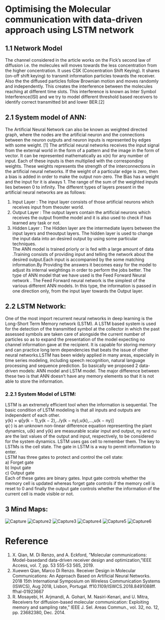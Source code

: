 # Optimising the Molecular communication with data-driven approach using LSTM network
## 1.1 Network Model
The channel considered in the article works on the Fick’s second law of diffusion i.e. the molecules will moves towards the less concentration from the higher concentration. It uses CSK (Concentration Shift Keying).
It shares (on-off shift keying) to transmit information particles towards the receiver. Also the the diffused particles follow Brownian motion and moves randomly and independently. This creates the interference between the molecules reaching at different time slots. This interference is known as Inter Symbol Interference(ISI) and we try to model different threshold based receivers to identify correct transmitted bit and lower BER.[2]
## 2.1 System model of ANN:
The Artificial Neural Network can also be known as weighted directed graph, where the nodes are the artificial neuron and the connections between the neuron outputs and neuron inputs is represented by edges with some weight. [1] The artificial neural networks receives the input signal from the external world in the form of a pattern and the image in the form of vector. It can be represented mathematically as x(n) for any number of input. Each of these inputs is then multiplied with the corresponding weights. These weights represents the strength of the interconnections in the artificial neural networks. If the weight of a particular edge is zero, then a bias is added in order to make the output non-zero. The Bias has a weight and the input for it is always 1. The range of the sum of the weighted inputs lies between 0 to infinity. The different types of layers present in the artificial neural networks are as follows: <br />
1.	Input Layer : The input layer consists of those artificial neurons which receives input from theouter world. <br />
2.	Output Layer : The output layers contain the artificial neurons which receives the output fromthe model and it is also used to check if has learned any task or not. <br />
3.	Hidden Layer : The Hidden layer are the intermediate layers between the input layers and theoutput layers. The hidden layer is used to change the input data into an desired output by using some particular techniques. <br />
The ANN model is trained priorly or is fed with a large amount of data .Training consists of providing input and telling the network about the desired output.Each input is accompanied by the some matching information.By Providing the answers it becomes easy for the model to adjust its internal weightings in order to perform the jobs better. The type of ANN model that we have used is the Feed
Forward Neural network . The Feed Forward neural network is the simplest of the various different ANN models. In this type, the information is passed in one direction only, from the input layer towards the Output layer.
## 2.2	LSTM Network:
One of the most import recurrent neural networks in deep learning is the Long-Short Term Memory network (LSTM). A LSTM based system is used for the detection of the transmitted symbol at the collector in which the past assessed symbols are taken care of alongside the current number of particles so as to expand the presentation of the model expecting no channel information gave at the recipient. It is capable for storing memory and can practice long term dependencies that beats the issue of other neural networks.LSTM has been widely applied in many areas, especially in time series modeling, including speech recognition, natural language processing and sequence prediction. So basically we proposed 2 data-driven models: ANN model and LSTM model. The major difference between these two is that ANN doesn’t have any memory elements so that it is not able to store the information.
### 2.2.1	System Model of LSTM:
LSTM is an extremely efficient tool when the information is sequential. The basic condition of LSTM modeling is that all inputs and outputs are independent of each other. <br />
y(k) = φ[y(k − 1),y(k − 2),../y(k − ny),u(k),...,u(k − ny)] <br />
φ(·) is an unknown non-linear difference equation representing the plant dynamics, u(k) and y(k) are measurable scalar input and output, ny and nu are the last values of the output and input, respectively, to be considered for the system dynamics. LSTM uses gas cell to remember them. The key to LSTMs is the cell state. The gate in LSTM is a way to permit information to enter. <br />
LSTM has three gates to protect and control the cell state: <br />
a)	Forget gate <br />
b)	Input gate <br />
c)	Output gate <br />
Each of these gates are binary gates. Input gate controls whether the memory cell is updated whereas forget gate controls if the memory cell is reset to 0 and finally the output gate controls whether the information of the current cell is made visible or not.
## 3	Mind Maps:
![Capture](https://user-images.githubusercontent.com/47913479/116924557-a5569c80-ac75-11eb-9586-b2604cf7cae6.PNG)
![Capture2](https://user-images.githubusercontent.com/47913479/116924562-a7b8f680-ac75-11eb-8382-02244fba0e9e.PNG)
![Capture3](https://user-images.githubusercontent.com/47913479/116924568-a982ba00-ac75-11eb-9792-29643bca36dd.PNG)
![Capture4](https://user-images.githubusercontent.com/47913479/116924572-aa1b5080-ac75-11eb-9c59-253a26761caf.PNG)
![Capture5](https://user-images.githubusercontent.com/47913479/116924575-ab4c7d80-ac75-11eb-9696-7ae353568fe2.PNG)
![Capture6](https://user-images.githubusercontent.com/47913479/116924577-abe51400-ac75-11eb-9189-623a2033cb61.PNG)
# Reference
1.	X. Qian, M. Di Renzo, and A. Eckford, ”Molecular communications: Model-basedand data-driven receiver design and optimization,”IEEE Access, vol. 7, pp. 53 555-53 565, 2019.
2.	Xuewen Qian, Marco Di Renzo. Receiver Design in Molecular Communications: An Approach Based on
Artificial Neural Networks. 2018 15th International Symposium on Wireless Communication Systems
(ISWCS), Aug 2018, Lisbon, Portugal. ff10.1109/ISWCS.2018.8491088ff. ffhal-01923667
3.	R. Mosayebi, H. Arjmandi, A. Gohari, M. Nasiri-Kenari, and U. Mitra, Receivers for diffusion-based molecular communication: Exploiting memory and sampling rate,” IEEE J. Sel. Areas Commun., vol.
32, no. 12, pp. 23682380, Dec. 2014.
